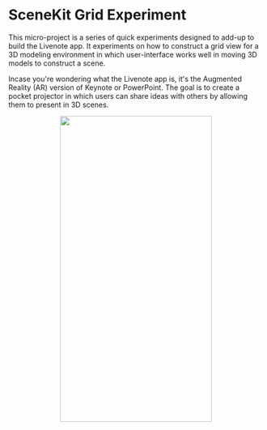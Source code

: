 # SceneKit Grid Experiment
This micro-project is a series of quick experiments designed to add-up to build the Livenote app. It experiments on how to construct a grid view for a 3D modeling environment in which user-interface works well in moving 3D models to construct a scene. 

Incase you're wondering what the Livenote app is, it's the Augmented Reality (AR) version of Keynote or PowerPoint. The goal is to create a pocket projector in which users can share ideas with others by allowing them to present in 3D scenes.

<p align="center">
  <img src="https://github.com/trevinwisaksana/SceneKit-Grid-Experiment/blob/master/Screenshots/1.png" width="300" height="604">
</p>
